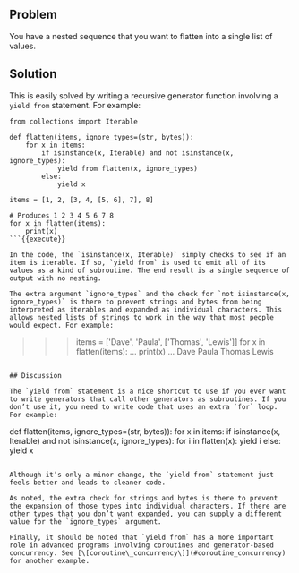 ## Problem

You have a nested sequence that you want to flatten into a single list of values.

## Solution

This is easily solved by writing a recursive generator function involving a `yield from` statement. For example:

```
from collections import Iterable

def flatten(items, ignore_types=(str, bytes)):
    for x in items:
        if isinstance(x, Iterable) and not isinstance(x, ignore_types):
            yield from flatten(x, ignore_types)
        else:
            yield x

items = [1, 2, [3, 4, [5, 6], 7], 8]

# Produces 1 2 3 4 5 6 7 8
for x in flatten(items):
    print(x)
```{{execute}}

In the code, the `isinstance(x, Iterable)` simply checks to see if an item is iterable. If so, `yield from` is used to emit all of its values as a kind of subroutine. The end result is a single sequence of output with no nesting.

The extra argument `ignore_types` and the check for `not isinstance(x, ignore_types)` is there to prevent strings and bytes from being interpreted as iterables and expanded as individual characters. This allows nested lists of strings to work in the way that most people would expect. For example:

```
>>> items = ['Dave', 'Paula', ['Thomas', 'Lewis']]
>>> for x in flatten(items):
...     print(x)
...
Dave
Paula
Thomas
Lewis
>>>
```{{execute}}

## Discussion

The `yield from` statement is a nice shortcut to use if you ever want to write generators that call other generators as subroutines. If you don’t use it, you need to write code that uses an extra `for` loop. For example:

```
def flatten(items, ignore_types=(str, bytes)):
    for x in items:
        if isinstance(x, Iterable) and not isinstance(x, ignore_types):
            for i in flatten(x):
                yield i
        else:
            yield x
```{{execute}}

Although it’s only a minor change, the `yield from` statement just feels better and leads to cleaner code.

As noted, the extra check for strings and bytes is there to prevent the expansion of those types into individual characters. If there are other types that you don’t want expanded, you can supply a different value for the `ignore_types` argument.

Finally, it should be noted that `yield from` has a more important role in advanced programs involving coroutines and generator-based concurrency. See [\[coroutine\_concurrency\]](#coroutine_concurrency) for another example.